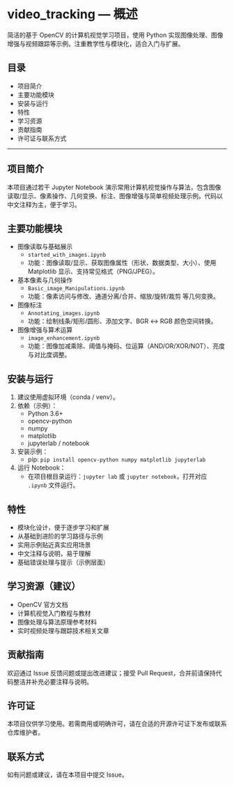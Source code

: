 # video_tracking — 概述

简洁的基于 OpenCV 的计算机视觉学习项目，使用 Python 实现图像处理、图像增强与视频跟踪等示例。注重教学性与模块化，适合入门与扩展。

## 目录
- 项目简介
- 主要功能模块
- 安装与运行
- 特性
- 学习资源
- 贡献指南
- 许可证与联系方式

---

## 项目简介
本项目通过若干 Jupyter Notebook 演示常用计算机视觉操作与算法，包含图像读取/显示、像素操作、几何变换、标注、图像增强与简单视频处理示例。代码以中文注释为主，便于学习。

## 主要功能模块
- 图像读取与基础展示
    - `started_with_images.ipynb`
    - 功能：图像读取/显示、获取图像属性（形状、数据类型、大小）、使用 Matplotlib 显示、支持常见格式（PNG/JPEG）。
- 基本像素与几何操作
    - `Basic_image_Manipulations.ipynb`
    - 功能：像素访问与修改、通道分离/合并、缩放/旋转/裁剪 等几何变换。
- 图像标注
    - `Annotating_images.ipynb`
    - 功能：绘制线条/矩形/圆形、添加文字、BGR ↔ RGB 颜色空间转换。
- 图像增强与算术运算
    - `image_enhancement.ipynb`
    - 功能：图像加减乘除、阈值与掩码、位运算（AND/OR/XOR/NOT）、亮度与对比度调整。

## 安装与运行
1. 建议使用虚拟环境（conda / venv）。
2. 依赖（示例）：
     - Python 3.6+
     - opencv-python
     - numpy
     - matplotlib
     - jupyterlab / notebook
3. 安装示例：
     - pip: `pip install opencv-python numpy matplotlib jupyterlab`
4. 运行 Notebook：
     - 在项目根目录运行：`jupyter lab` 或 `jupyter notebook`，打开对应 `.ipynb` 文件运行。

## 特性
- 模块化设计，便于逐步学习和扩展
- 从基础到进阶的学习路径与示例
- 实用示例贴近真实应用场景
- 中文注释与说明，易于理解
- 基础错误处理与提示（示例层面）

## 学习资源（建议）
- OpenCV 官方文档
- 计算机视觉入门教程与教材
- 图像处理与算法原理参考材料
- 实时视频处理与跟踪技术相关文章

## 贡献指南
欢迎通过 Issue 反馈问题或提出改进建议；接受 Pull Request，合并前请保持代码整洁并补充必要注释与说明。

## 许可证
本项目仅供学习使用。若需商用或明确许可，请在合适的开源许可证下发布或联系仓库维护者。

## 联系方式
如有问题或建议，请在本项目中提交 Issue。

